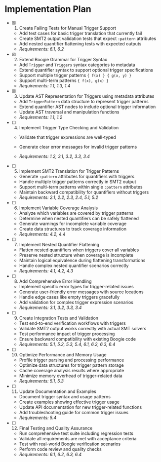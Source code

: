 # Implementation Plan

- [x] 1. Create Failing Tests for Manual Trigger Support


  - Add test cases for basic trigger translation that currently fail
  - Create SMT2 output validation tests that expect `:pattern` attributes
  - Add nested quantifier flattening tests with expected outputs
  - _Requirements: 6.1, 6.2_

- [x] 2. Extend Boogie Grammar for Trigger Syntax












  - Add `Trigger` and `Triggers` syntax categories to metadata
  - Extend quantifier syntax to support optional trigger specifications
  - Support multiple trigger patterns `{ f(x) } { g(x, y) }`
  - Support multi-term patterns `{ f(x), g(x) }`
  - _Requirements: 1.1, 1.3, 1.4_

- [x] 3. Update AST Representation for Triggers using metadata attributes
  - Add `TriggerPattern` data structure to represent trigger patterns
  - Extend quantifier AST nodes to include optional trigger information
  - Update AST traversal and manipulation functions
  - _Requirements: 1.1, 1.2_

- [ ] 4. Implement Trigger Type Checking and Validation









  - Validate that trigger expressions are well-typed
  - Generate clear error messages for invalid trigger patterns


  - _Requirements: 1.2, 3.1, 3.2, 3.3, 3.4_



- [ ] 5. Implement SMT2 Translation for Trigger Patterns
  - Generate `:pattern` attributes for quantifiers with triggers
  - Handle multiple trigger patterns correctly in SMT2 output
  - Support multi-term patterns within single `:pattern` attributes
  - Maintain backward compatibility for quantifiers without triggers
  - _Requirements: 2.1, 2.2, 2.3, 2.4, 5.1, 5.2_

- [ ] 6. Implement Variable Coverage Analysis
  - Analyze which variables are covered by trigger patterns
  - Determine when nested quantifiers can be safely flattened
  - Generate warnings for incomplete variable coverage
  - Create data structures to track coverage information
  - _Requirements: 4.2, 4.4_

- [ ] 7. Implement Nested Quantifier Flattening
  - Flatten nested quantifiers when triggers cover all variables
  - Preserve nested structure when coverage is incomplete
  - Maintain logical equivalence during flattening transformations
  - Handle complex nested quantifier scenarios correctly
  - _Requirements: 4.1, 4.2, 4.3_

- [ ] 8. Add Comprehensive Error Handling
  - Implement specific error types for trigger-related issues
  - Generate user-friendly error messages with source locations
  - Handle edge cases like empty triggers gracefully
  - Add validation for complex trigger expression scenarios
  - _Requirements: 3.1, 3.2, 3.3, 3.4_

- [ ] 9. Create Integration Tests and Validation
  - Test end-to-end verification workflows with triggers
  - Validate SMT2 output works correctly with actual SMT solvers
  - Test performance impact of trigger processing
  - Ensure backward compatibility with existing Boogie code
  - _Requirements: 5.1, 5.2, 5.3, 5.4, 6.1, 6.2, 6.3, 6.4_

- [ ] 10. Optimize Performance and Memory Usage
  - Profile trigger parsing and processing performance
  - Optimize data structures for trigger pattern storage
  - Cache coverage analysis results where appropriate
  - Minimize memory overhead of trigger-related data
  - _Requirements: 5.1, 5.3_

- [ ] 11. Update Documentation and Examples
  - Document trigger syntax and usage patterns
  - Create examples showing effective trigger usage
  - Update API documentation for new trigger-related functions
  - Add troubleshooting guide for common trigger issues
  - _Requirements: 5.4_

- [ ] 12. Final Testing and Quality Assurance
  - Run comprehensive test suite including regression tests
  - Validate all requirements are met with acceptance criteria
  - Test with real-world Boogie verification scenarios
  - Perform code review and quality checks
  - _Requirements: 6.1, 6.2, 6.3, 6.4_
